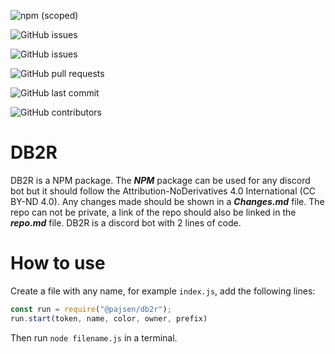 ![npm (scoped)](https://img.shields.io/npm/v/db2r) 

![GitHub issues](https://img.shields.io/github/issues/pajsen9263/DB2R)

![GitHub issues](https://img.shields.io/github/issues-raw/pajsen9263/DB2R)

![GitHub pull requests](https://img.shields.io/github/issues-pr/pajsen9263/DB2R)

![GitHub last commit](https://img.shields.io/github/last-commit/pajsen9263/DB2R)

![GitHub contributors](https://img.shields.io/github/contributors/pajsen9263/DB2R)

DB2R 
====

DB2R is a NPM package. The ***NPM*** package can be used for any discord bot but it should follow the Attribution-NoDerivatives 4.0 International (CC BY-ND 4.0).
Any changes made should be shown in a ***Changes.md*** file. The repo can not be private, a link of the repo should also be linked in the ***repo.md*** file. 
DB2R is a discord bot with 2 lines of code.

How to use
==========
Create a file with any name, for example ```index.js```, add the following lines:
```javascript
const run = require("@pajsen/db2r");
run.start(token, name, color, owner, prefix)
```
Then run ```node filename.js``` in a terminal. 